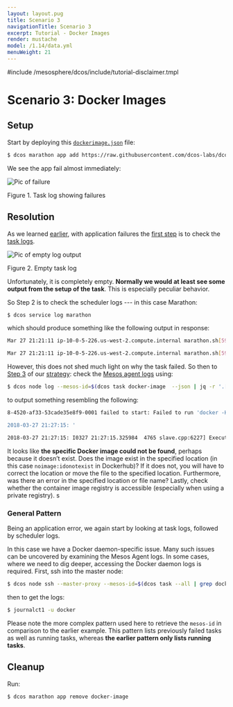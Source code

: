 ```yaml
---
layout: layout.pug
title: Scenario 3
navigationTitle: Scenario 3
excerpt: Tutorial - Docker Images
render: mustache
model: /1.14/data.yml
menuWeight: 21
---
```

#include /mesosphere/dcos/include/tutorial-disclaimer.tmpl

# Scenario 3: Docker Images

## Setup

Start by deploying this [`dockerimage.json`](https://raw.githubusercontent.com/dcos-labs/dcos-debugging/master/1.10/dockerimage.json) file:

```bash
$ dcos marathon app add https://raw.githubusercontent.com/dcos-labs/dcos-debugging/master/1.10/dockerimage.json
```

We see the app fail almost immediately:

![Pic of failure](https://mesosphere.com/wp-content/uploads/2018/04/pasted-image-0-17.png)

Figure 1. Task log showing failures

## Resolution

As we learned [earlier](/mesosphere/dcos/tutorials/dcos-debug/gen-strat/), with application failures the [first step](/mesosphere/dcos/tutorials/dcos-debug/gen-strat/#task-strat) is to check the [task logs](/mesosphere/dcos/tutorials/dcos-debug/tools/#task-logs).

![Pic of empty log output](https://mesosphere.com/wp-content/uploads/2018/04/pasted-image-0-18.png)

Figure 2. Empty task log

Unfortunately, it is completely empty. **Normally we would at least see some output from the setup of the task**. This is especially peculiar behavior.

So Step 2 is to check the scheduler logs --- in this case Marathon:

```bash
$ dcos service log marathon
```

which should produce something like the following output in response:

```bash
Mar 27 21:21:11 ip-10-0-5-226.us-west-2.compute.internal marathon.sh[5954]: [2018-03-27 21:21:11,297] INFO  Received status update for task docker-image.c4cdf565-3204-11e8-8a20-82358f3033d1: TASK_FAILED (

Mar 27 21:21:11 ip-10-0-5-226.us-west-2.compute.internal marathon.sh[5954]: ') (mesosphere.marathon.MarathonScheduler:Thread-1723)
```

However, this does not shed much light on why the task failed. So then to [Step 3](/mesosphere/dcos/tutorials/dcos-debug/gen-strat/#agent-strat) of our [strategy](/mesosphere/dcos/tutorials/dcos-debug/gen-strat/): check the [Mesos agent logs](/mesosphere/dcos/tutorials/dcos-debug/tools/#agent-logs) using:

```bash
$ dcos node log --mesos-id=$(dcos task docker-image  --json | jq -r '.[] | .slave_id') --lines=100
```

to output something resembling the following:

```bash
8-4520-af33-53cade35e8f9-0001 failed to start: Failed to run 'docker -H unix:///var/run/docker.sock pull noimage:idonotexist': exited with status 1; stderr='Error: image library/noimage:idonotexist not found

2018-03-27 21:27:15: '

2018-03-27 21:27:15: I0327 21:27:15.325984  4765 slave.cpp:6227] Executor 'docker-image.9dc468b5-3205-11e8-8a20-82358f3033d1' of framework 6512d7cc-b7f8-4520-af33-53cade35e8f9-0001 has terminated with unknown status
```

It looks like **the specific Docker image could not be found**, perhaps because it doesn’t exist. Does the image exist in the specified location (in this case `noimage:idonotexist` in Dockerhub)? If it does not, you will have to correct the location or move the file to the specified location. Furthermore, was there an error in the specified location or file name? Lastly, check whether the container image registry is accessible (especially when using a private registry).
s
### General Pattern

Being an application error, we again start by looking at task logs, followed by scheduler logs.

In this case we have a Docker daemon-specific issue. Many such issues can be uncovered by examining the Mesos Agent logs. In some cases, where we need to dig deeper, accessing the Docker daemon logs is required. First, ssh into the master node:

```bash
$ dcos node ssh --master-proxy --mesos-id=$(dcos task --all | grep docker-image | head -n1 | awk '{print $6}')
```

then to get the logs:

```bash
$ journalct1 -u docker
```

Please note the more complex pattern used here to retrieve the `mesos-id` in comparison to the earlier example. This pattern lists previously failed tasks as well as running tasks, whereas **the earlier pattern only lists running tasks**.

## Cleanup

Run:

```bash
$ dcos marathon app remove docker-image
```
